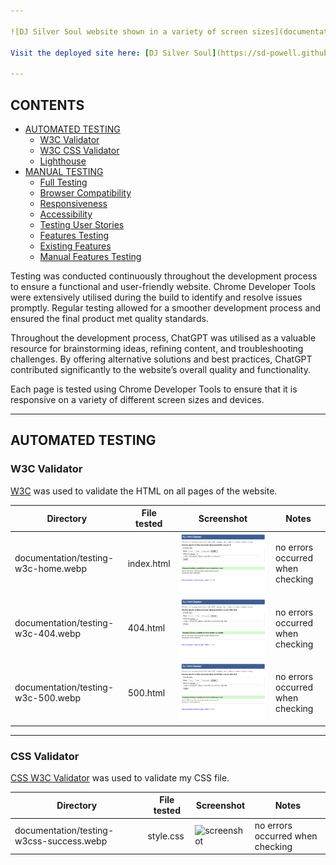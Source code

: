 ```yaml
---

![DJ Silver Soul website shown in a variety of screen sizes](documentation/dj-silver-soul-responsive.webp)

Visit the deployed site here: [DJ Silver Soul](https://sd-powell.github.io/portfolio_project_1/)

---
```


## CONTENTS

- [AUTOMATED TESTING](#automated-testing)
  - [W3C Validator](#w3c-validation)
  - [W3C CSS Validator](#css-validation)
  - [Lighthouse](#lighthouse)
- [MANUAL TESTING](#manual-testing)
  - [Full Testing](#full-testing)
  - [Browser Compatibility](#browser)
  - [Responsiveness](#responsiveness)
  - [Accessibility](#accessibility)
  - [Testing User Stories](#testing-user)
  - [Features Testing](#features-test)
  - [Existing Features](#existing-features)
  - [Manual Features Testing](#manual-features-test)

Testing was conducted continuously throughout the development process to ensure a functional and user-friendly website. Chrome Developer Tools were extensively utilised during the build to identify and resolve issues promptly. Regular testing allowed for a smoother development process and ensured the final product met quality standards.

Throughout the development process, ChatGPT was utilised as a valuable resource for brainstorming ideas, refining content, and troubleshooting challenges. By offering alternative solutions and best practices, ChatGPT contributed significantly to the website’s overall quality and functionality.

Each page is tested using Chrome Developer Tools to ensure that it is responsive on a variety of different screen sizes and devices.

---

<a id=automated-testing></a>

## AUTOMATED TESTING

<a id=w3c-validation></a>

### W3C Validator

[W3C](https://validator.w3.org/) was used to validate the HTML on all pages of the website.

| Directory | File tested | Screenshot | Notes |
| --------- | ----------- | ---------- | ----- |
| documentation/testing-w3c-home.webp | index.html | ![screenshot](documentation/testing-w3c-home.webp) | no errors occurred when checking |
| documentation/testing-w3c-404.webp | 404.html | ![screenshot](documentation/testing-w3c-404.webp) | no errors occurred when checking |
| documentation/testing-w3c-500.webp | 500.html | ![screenshot](documentation/testing-w3c-500.webp) | no errors occurred when checking |

---

<a id=css-validation></a>

### CSS Validator

[CSS W3C Validator](https://jigsaw.w3.org/css-validator/) was used to validate my CSS file.

| Directory                                | File tested  | Screenshot                                              | Notes                            |
| ---------------------------------------- | ------------ | ------------------------------------------------------- | -------------------------------- |
| documentation/testing-w3css-success.webp | style.css    | ![screenshot](documentation/testing-w3css-success.webp) | no errors occurred when checking |